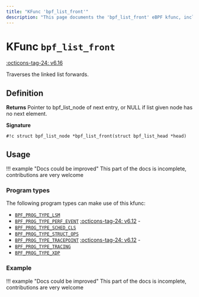 ```yaml
---
title: "KFunc 'bpf_list_front'"
description: "This page documents the 'bpf_list_front' eBPF kfunc, including its definition, usage, program types that can use it, and examples."
---
```

# KFunc `bpf_list_front`

<!-- [FEATURE_TAG](bpf_list_front) -->
[:octicons-tag-24: v6.16](https://github.com/torvalds/linux/commit/fb5b480205bad3936b054b86f7c9d2bd7835caac)
<!-- [/FEATURE_TAG] -->

Traverses the linked list forwards.

## Definition

**Returns**
Pointer to bpf_list_node of next entry, or NULL if list given node has no next element.

**Signature**

<!-- [KFUNC_DEF] -->
`#!c struct bpf_list_node *bpf_list_front(struct bpf_list_head *head)`
<!-- [/KFUNC_DEF] -->

## Usage

!!! example "Docs could be improved"
    This part of the docs is incomplete, contributions are very welcome

### Program types

The following program types can make use of this kfunc:

<!-- [KFUNC_PROG_REF] -->
- [`BPF_PROG_TYPE_LSM`](../program-type/BPF_PROG_TYPE_LSM.md)
- [`BPF_PROG_TYPE_PERF_EVENT`](../program-type/BPF_PROG_TYPE_PERF_EVENT.md) [:octicons-tag-24: v6.12](https://github.com/torvalds/linux/commit/bc638d8cb5be813d4eeb9f63cce52caaa18f3960) - 
- [`BPF_PROG_TYPE_SCHED_CLS`](../program-type/BPF_PROG_TYPE_SCHED_CLS.md)
- [`BPF_PROG_TYPE_STRUCT_OPS`](../program-type/BPF_PROG_TYPE_STRUCT_OPS.md)
- [`BPF_PROG_TYPE_TRACEPOINT`](../program-type/BPF_PROG_TYPE_TRACEPOINT.md) [:octicons-tag-24: v6.12](https://github.com/torvalds/linux/commit/bc638d8cb5be813d4eeb9f63cce52caaa18f3960) - 
- [`BPF_PROG_TYPE_TRACING`](../program-type/BPF_PROG_TYPE_TRACING.md)
- [`BPF_PROG_TYPE_XDP`](../program-type/BPF_PROG_TYPE_XDP.md)
<!-- [/KFUNC_PROG_REF] -->

### Example

!!! example "Docs could be improved"
    This part of the docs is incomplete, contributions are very welcome

